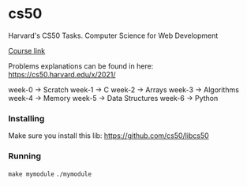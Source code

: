 # cs50
Harvard's CS50 Tasks. Computer Science for Web Development

[Course link](https://www.edx.org/professional-certificate/harvardx-computer-science-for-web-programming)

Problems explanations can be found in here: https://cs50.harvard.edu/x/2021/

week-0 -> Scratch
week-1 -> C
week-2 -> Arrays
week-3 -> Algorithms
week-4 -> Memory 
week-5 -> Data Structures
week-6 -> Python

### Installing

Make sure you install this lib: https://github.com/cs50/libcs50

### Running

`make mymodule`
`./mymodule`